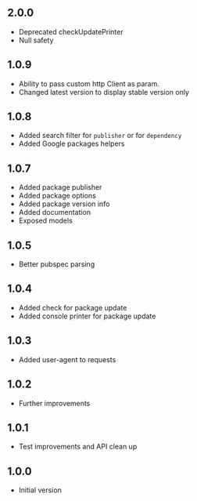 ## 2.0.0

- Deprecated checkUpdatePrinter
- Null safety

## 1.0.9

- Ability to pass custom http Client as param.
- Changed latest version to display stable version only

## 1.0.8

- Added search filter for `publisher` or for `dependency`
- Added Google packages helpers

## 1.0.7

- Added package publisher
- Added package options
- Added package version info
- Added documentation
- Exposed models

## 1.0.5

- Better pubspec parsing

## 1.0.4

- Added check for package update
- Added console printer for package update

## 1.0.3

- Added user-agent to requests

## 1.0.2

- Further improvements

## 1.0.1

- Test improvements and API clean up

## 1.0.0

- Initial version
